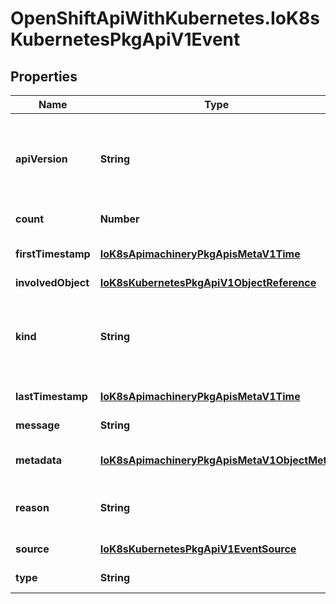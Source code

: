# OpenShiftApiWithKubernetes.IoK8sKubernetesPkgApiV1Event

## Properties
Name | Type | Description | Notes
------------ | ------------- | ------------- | -------------
**apiVersion** | **String** | APIVersion defines the versioned schema of this representation of an object. Servers should convert recognized schemas to the latest internal value, and may reject unrecognized values. More info: http://releases.k8s.io/HEAD/docs/devel/api-conventions.md#resources | [optional] 
**count** | **Number** | The number of times this event has occurred. | [optional] 
**firstTimestamp** | [**IoK8sApimachineryPkgApisMetaV1Time**](IoK8sApimachineryPkgApisMetaV1Time.md) | The time at which the event was first recorded. (Time of server receipt is in TypeMeta.) | [optional] 
**involvedObject** | [**IoK8sKubernetesPkgApiV1ObjectReference**](IoK8sKubernetesPkgApiV1ObjectReference.md) | The object that this event is about. | 
**kind** | **String** | Kind is a string value representing the REST resource this object represents. Servers may infer this from the endpoint the client submits requests to. Cannot be updated. In CamelCase. More info: http://releases.k8s.io/HEAD/docs/devel/api-conventions.md#types-kinds | [optional] 
**lastTimestamp** | [**IoK8sApimachineryPkgApisMetaV1Time**](IoK8sApimachineryPkgApisMetaV1Time.md) | The time at which the most recent occurrence of this event was recorded. | [optional] 
**message** | **String** | A human-readable description of the status of this operation. | [optional] 
**metadata** | [**IoK8sApimachineryPkgApisMetaV1ObjectMeta**](IoK8sApimachineryPkgApisMetaV1ObjectMeta.md) | Standard object&#39;s metadata. More info: http://releases.k8s.io/HEAD/docs/devel/api-conventions.md#metadata | 
**reason** | **String** | This should be a short, machine understandable string that gives the reason for the transition into the object&#39;s current status. | [optional] 
**source** | [**IoK8sKubernetesPkgApiV1EventSource**](IoK8sKubernetesPkgApiV1EventSource.md) | The component reporting this event. Should be a short machine understandable string. | [optional] 
**type** | **String** | Type of this event (Normal, Warning), new types could be added in the future | [optional] 


